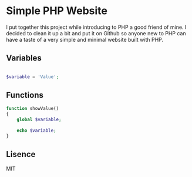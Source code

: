 # Simple PHP Website

I put together this project while introducing to PHP a good friend of mine. I decided to clean it up a bit and put it on Github so anyone new to PHP can have a taste of a very simple and minimal website built with PHP.

## Variables

```php

$variable = 'Value';

```

## Functions

```php
function showValue()
{
    global $variable;
    
    echo $variable;
}
```

## Lisence

MIT
